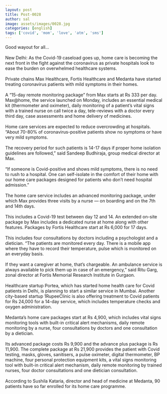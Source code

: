 ```yaml
---
layout: post
title: Post-0028
author: sal
image: assets/images/0028.jpg
categories: [english]
tags: ['covid', 'mom', 'love', 'atm', 'sms']
---
```

Good wayout for all...  <br>
   <br>
 New Delhi: As the Covid-19 caseload goes up, home care is becoming the next front in the fight against the coronavirus as private hospitals look to ease the burden on overwhelmed healthcare systems.  <br>
   <br>
 Private chains Max Healthcare, Fortis Healthcare and Medanta have started treating coronavirus patients with mild symptoms in their homes.  <br>
   <br>
 A “15-day remote monitoring package” from Max starts at Rs 333 per day. Max@home, the service launched on Monday, includes an essential medical kit (thermometer and oximeter), daily monitoring of a patient’s vital signs with a trained nurse on call twice a day, tele-reviews with a doctor every third day, case assessments and home delivery of medicines.  <br>
   <br>
 Home care services are expected to reduce overcrowding at hospitals. “About 70-80% of coronavirus-positive patients show no symptoms or have very mild symptoms.  <br>
   <br>
 The recovery period for such patients is 14-17 days if proper home isolation guidelines are followed,” said Sandeep Budhiraja, group medical director at Max.  <br>
   <br>
 “If someone is Covid-positive and shows mild symptoms, there is no need to rush to a hospital. One can self-isolate in the comfort of their home with our home care packages designed for patients who don’t need hospital admission.”  <br>
   <br>
 The home care service includes an advanced monitoring package, under which Max provides three visits by a nurse — on boarding and on the 7th and 14th days.  <br>
   <br>
 This includes a Covid-19 test between day 12 and 14. An extended on-site package by Max includes a dedicated nurse at home along with other features. Packages by Fortis Healthcare start at Rs 6,000 for 17 days.  <br>
   <br>
 This includes four consultations by doctors including a psychologist and a dietician. “The patients are monitored every day. There is a mobile app where they have to record their temperature, pulse which is monitored on an everyday basis.  <br>
   <br>
 If they want a caregiver at home, that’s chargeable. An ambulance service is always available to pick them up in case of an emergency,” said Ritu Garg, zonal director at Fortis Memorial Research Institute in Gurgaon.  <br>
   <br>
 Healthcare startup Portea, which has started home health care for Covid patients in Delhi, is planning to start a similar service in Mumbai. Another city-based startup 1RupeeClinic is also offering treatment to Covid patients for Rs 24,000 for a 14-day service, which includes temperature checks and oxygen administration.  <br>
   <br>
 Medanta’s home care packages start at Rs 4,900, which includes vital signs monitoring tools with built-in critical alert mechanisms, daily remote monitoring by a nurse, four consultations by doctors and one consultation by a dietician.  <br>
   <br>
 Its advanced package costs Rs 9,900 and the advance plus package is Rs 11,900. The complete package at Rs 21,900 provides the patient with Covid testing, masks, gloves, sanitisers, a pulse oximeter, digital thermometer, BP machine, four personal protection equipment kits, a vital signs monitoring tool with built-in critical alert mechanism, daily remote monitoring by trained nurses, four doctor consultations and one dietician consultation.  <br>
   <br>
 According to Sushila Kataria, director and head of medicine at Medanta, 90 patients have so far enrolled for its home care programme.